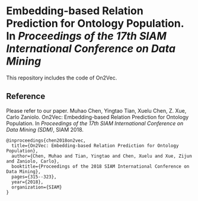 # Embedding-based Relation Prediction for Ontology Population. In *Proceedings of the 17th SIAM International Conference on Data Mining*

This repository includes the code of On2Vec.

## Reference
Please refer to our paper. 
Muhao Chen, Yingtao Tian, Xuelu Chen, Z. Xue, Carlo Zaniolo. On2Vec: Embedding-based Relation Prediction for Ontology Population. In *Proceedings of the 17th SIAM International Conference on Data Mining (SDM)*, SIAM 2018.

    @inproceedings{chen2018on2vec,
	  title={On2Vec: Embedding-based Relation Prediction for Ontology Population},
	  author={Chen, Muhao and Tian, Yingtao and Chen, Xuelu and Xue, Zijun and Zaniolo, Carlo},
	  booktitle={Proceedings of the 2018 SIAM International Conference on Data Mining},
	  pages={315--323},
	  year={2018},
	  organization={SIAM}
	}
   
    
